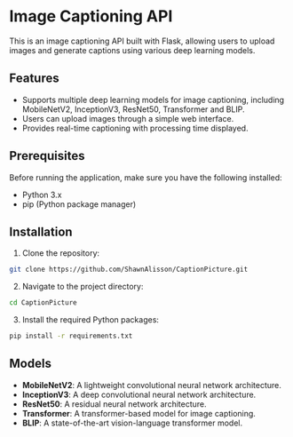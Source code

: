 # Image Captioning API

This is an image captioning API built with Flask, allowing users to upload images and generate captions using various deep learning models.

## Features

- Supports multiple deep learning models for image captioning, including MobileNetV2, InceptionV3, ResNet50, Transformer and BLIP.
- Users can upload images through a simple web interface.
- Provides real-time captioning with processing time displayed.

## Prerequisites

Before running the application, make sure you have the following installed:

- Python 3.x
- pip (Python package manager)

## Installation

1. Clone the repository:
```sh
git clone https://github.com/ShawnAlisson/CaptionPicture.git
```

2. Navigate to the project directory:
```sh
cd CaptionPicture
```
3. Install the required Python packages:
```sh
pip install -r requirements.txt
```
## Models

- **MobileNetV2**: A lightweight convolutional neural network architecture.
- **InceptionV3**: A deep convolutional neural network architecture.
- **ResNet50**: A residual neural network architecture.
- **Transformer**: A transformer-based model for image captioning.
- **BLIP**: A state-of-the-art vision-language transformer model.
